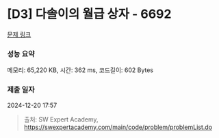 # [D3] 다솔이의 월급 상자 - 6692 

[문제 링크](https://swexpertacademy.com/main/code/problem/problemDetail.do?contestProbId=AWdXofhKFkADFAWn) 

### 성능 요약

메모리: 65,220 KB, 시간: 362 ms, 코드길이: 602 Bytes

### 제출 일자

2024-12-20 17:57



> 출처: SW Expert Academy, https://swexpertacademy.com/main/code/problem/problemList.do